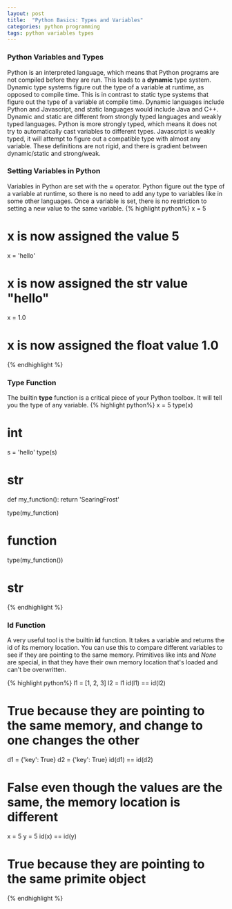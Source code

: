 ```yaml
---
layout: post
title:  "Python Basics: Types and Variables"
categories: python programming
tags: python variables types
---
```


### Python Variables and Types
Python is an interpreted language, which means that Python programs are not compiled before they are run. 
This leads to a **dynamic** type system. 
Dynamic type systems figure out the type of a variable at runtime, as opposed to compile time. 
This is in contrast to static type systems that figure out the type of a variable at compile time. 
Dynamic languages include Python and Javascript, and static languages would include Java and C++. 
Dynamic and static are different from strongly typed languages and weakly typed languages. 
Python is more strongly typed, which means it does not try to automatically cast variables to different types. 
Javascript is weakly typed, it will attempt to figure out a compatible type with almost any variable. 
These definitions are not rigid, and there is gradient between dynamic/static and strong/weak. 

### Setting Variables in Python
Variables in Python are set with the **=** operator. 
Python figure out the type of a variable at runtime, so there is no need to add any type to variables like in some other languages.
Once a variable is set, there is no restriction to setting a new value to the same variable. 
{% highlight python%}
x = 5
# x is now assigned the value 5
x = 'hello'
# x is now assigned the str value "hello"
x = 1.0
# x is now assigned the float value 1.0
{% endhighlight %}

### Type Function
The builtin **type** function is a critical piece of your Python toolbox. 
It will tell you the type of any variable. 
{% highlight python%}
x = 5
type(x)
# int
s = 'hello'
type(s)
# str
def my_function():
    return 'SearingFrost'

type(my_function)
# function
type(my_function())
# str
{% endhighlight %}

### Id Function
A very useful tool is the builtin **id** function. 
It takes a variable and returns the id of its memory location. 
You can use this to compare different variables to see if they are pointing to the same memory. 
Primitives like ints and *None* are special, in that they have their own memory location that's loaded and can't be overwritten. 

{% highlight python%}
l1 = [1, 2, 3]
l2 = l1
id(l1) == id(l2)
# True because they are pointing to the same memory, and change to one changes the other

d1 = {'key': True}
d2 = {'key': True}
id(d1) == id(d2)
# False even though the values are the same, the memory location is different

x = 5
y = 5
id(x) == id(y)
# True because they are pointing to the same primite object
{% endhighlight %}
